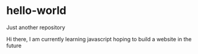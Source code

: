 # hello-world
Just another repository

Hi there, I am currently learning javascript
hoping to build a website in the future
